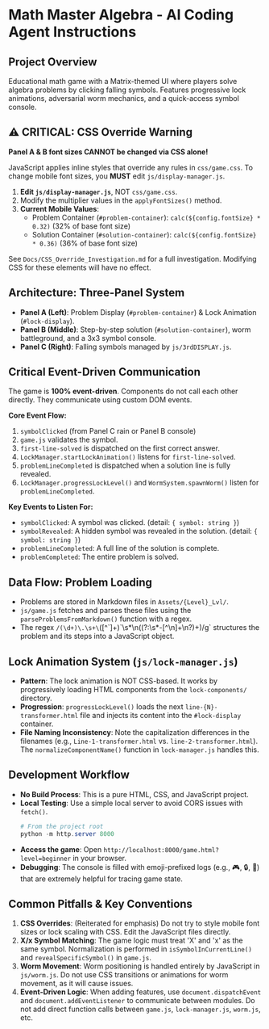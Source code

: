 # Math Master Algebra - AI Coding Agent Instructions

## Project Overview
Educational math game with a Matrix-themed UI where players solve algebra problems by clicking falling symbols. Features progressive lock animations, adversarial worm mechanics, and a quick-access symbol console.

## ⚠️ CRITICAL: CSS Override Warning

**Panel A & B font sizes CANNOT be changed via CSS alone!**

JavaScript applies inline styles that override any rules in `css/game.css`. To change mobile font sizes, you **MUST** edit `js/display-manager.js`.

1.  **Edit `js/display-manager.js`**, NOT `css/game.css`.
2.  Modify the multiplier values in the `applyFontSizes()` method.
3.  **Current Mobile Values**:
    *   Problem Container (`#problem-container`): `calc(${config.fontSize} * 0.32)` (32% of base font size)
    *   Solution Container (`#solution-container`): `calc(${config.fontSize} * 0.36)` (36% of base font size)

See `Docs/CSS_Override_Investigation.md` for a full investigation. Modifying CSS for these elements will have no effect.

## Architecture: Three-Panel System

*   **Panel A (Left)**: Problem Display (`#problem-container`) & Lock Animation (`#lock-display`).
*   **Panel B (Middle)**: Step-by-step solution (`#solution-container`), worm battleground, and a 3x3 symbol console.
*   **Panel C (Right)**: Falling symbols managed by `js/3rdDISPLAY.js`.

## Critical Event-Driven Communication

The game is **100% event-driven**. Components do not call each other directly. They communicate using custom DOM events.

**Core Event Flow:**
1.  `symbolClicked` (from Panel C rain or Panel B console)
2.  `game.js` validates the symbol.
3.  `first-line-solved` is dispatched on the first correct answer.
4.  `LockManager.startLockAnimation()` listens for `first-line-solved`.
5.  `problemLineCompleted` is dispatched when a solution line is fully revealed.
6.  `LockManager.progressLockLevel()` and `WormSystem.spawnWorm()` listen for `problemLineCompleted`.

**Key Events to Listen For:**
*   `symbolClicked`: A symbol was clicked. (detail: `{ symbol: string }`)
*   `symbolRevealed`: A hidden symbol was revealed in the solution. (detail: `{ symbol: string }`)
*   `problemLineCompleted`: A full line of the solution is complete.
*   `problemCompleted`: The entire problem is solved.

## Data Flow: Problem Loading

*   Problems are stored in Markdown files in `Assets/{Level}_Lvl/`.
*   `js/game.js` fetches and parses these files using the `parseProblemsFromMarkdown()` function with a regex.
*   The regex `/(\d+)\.\s+\`([^\`]+)\`\s*\n((?:\s*-[^\n]+\n?)+)/g` structures the problem and its steps into a JavaScript object.

## Lock Animation System (`js/lock-manager.js`)

*   **Pattern**: The lock animation is NOT CSS-based. It works by progressively loading HTML components from the `lock-components/` directory.
*   **Progression**: `progressLockLevel()` loads the next `line-{N}-transformer.html` file and injects its content into the `#lock-display` container.
*   **File Naming Inconsistency**: Note the capitalization differences in the filenames (e.g., `Line-1-transformer.html` vs. `line-2-transformer.html`). The `normalizeComponentName()` function in `lock-manager.js` handles this.

## Development Workflow

*   **No Build Process**: This is a pure HTML, CSS, and JavaScript project.
*   **Local Testing**: Use a simple local server to avoid CORS issues with `fetch()`.
    ```powershell
    # From the project root
    python -m http.server 8000
    ```
*   **Access the game**: Open `http://localhost:8000/game.html?level=beginner` in your browser.
*   **Debugging**: The console is filled with emoji-prefixed logs (e.g., 🎮, 🔒, 🐛) that are extremely helpful for tracing game state.

## Common Pitfalls & Key Conventions

1.  **CSS Overrides**: (Reiterated for emphasis) Do not try to style mobile font sizes or lock scaling with CSS. Edit the JavaScript files directly.
2.  **X/x Symbol Matching**: The game logic must treat 'X' and 'x' as the same symbol. Normalization is performed in `isSymbolInCurrentLine()` and `revealSpecificSymbol()` in `game.js`.
3.  **Worm Movement**: Worm positioning is handled entirely by JavaScript in `js/worm.js`. Do not use CSS transitions or animations for worm movement, as it will cause issues.
4.  **Event-Driven Logic**: When adding features, use `document.dispatchEvent` and `document.addEventListener` to communicate between modules. Do not add direct function calls between `game.js`, `lock-manager.js`, `worm.js`, etc.
